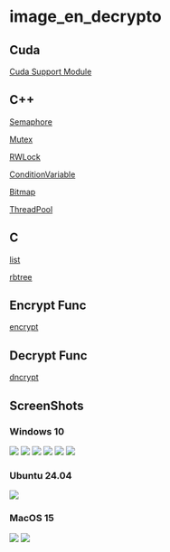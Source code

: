 # image_en_decrypto

## Cuda
[Cuda Support Module](./Core/include/private/Cuda.cuh)

## C++
[Semaphore](./Core/SubModules/Semaphore)

[Mutex](./Core/SubModules/Mutex)

[RWLock](./Core/SubModules/RWLock)

[ConditionVariable](./Core/SubModules/ConditionVariable)

[Bitmap](./Core/SubModules/Bitmap)

[ThreadPool](./Core/SubModules/ThreadPool)

## C
[list](./Core/SubModules/C_component/list)

[rbtree](./Core/SubModules/C_component/rbtree)

## Encrypt Func
[encrypt](./Core/include/private/ImageEncrypto.h)

## Decrypt Func
[dncrypt](./Core/include/private/ImageDecrypto.h)

## ScreenShots
### Windows 10
![](./ScreenShots/win_1.png)
![](./ScreenShots/win_2.png)
![](./ScreenShots/win_3.png)
![](./ScreenShots/win_4.png)
![](./ScreenShots/win_5.png)
![](./ScreenShots/win_6.png)
### Ubuntu 24.04
![](./ScreenShots/ubuntu_1.png)
### MacOS 15
![](./ScreenShots/mac_1.png)
![](./ScreenShots/mac_2.png)
